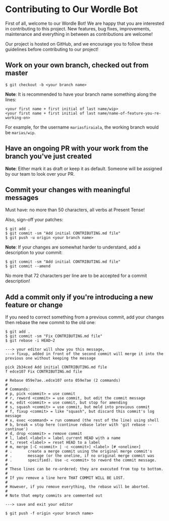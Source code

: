 # Contributing to Our Wordle Bot

First of all, welcome to our Wordle Bot! We are happy that you are interested in contributing to this project. New features, bug fixes, improvements, maintenance and everything in between as contributions are welcome!

Our project is hosted on GitHub, and we encourage you to follow these guidelines before contributing to our project!

## Work on your own branch, checked out from master

```console
$ git checkout -b <your branch name>
```

**Note**: It is recommended to have your branch name something along the lines:

```console
<your first name + first initial of last name/wip>
<your first name + first initial of last name/name-of-feature-you-re-working-on>
```

For example, for the username `mariasfiraiala`, the working branch would be `marias/wip`.

## Have an ongoing PR with your work from the branch you've just created

**Note**: Either mark it as draft or keep it as default.
Someone will be assigned by our team to look over your PR.

## Commit your changes with meaningful messages

Must have: no more than 50 characters, all verbs at Present Tense!

Also, sign-off your patches:

```console
$ git add .
$ git commit -sm "Add initial CONTRIBUTING.md file"
$ git push -u origin <your branch name>
```

**Note**: If your changes are somewhat harder to understand, add a description to your commit:

```console
$ git commit -sm "Add initial CONTRIBUTING.md file"
$ git commit --amend
```

No more that 72 characters per line are to be accepted for a commit description!

## Add a commit only if you're introducing a new feature or change

If you need to correct something from a previous commit, add your changes then rebase the new commit to the old one:

```console
$ git add .
$ git commit -sm "Fix CONTRIBUTING.md file"
$ git rebase -i HEAD~2

---> your editor will show you this message,
---> fixup, added in front of the second commit will merge it into the previous one without keeping the message

pick 2b34ced Add initial CONTRIBUTING.md file
f edce107 Fix CONTRIBUTING.md file

# Rebase 059e7ae..edce107 onto 059e7ae (2 commands)
#
# Commands:
# p, pick <commit> = use commit
# r, reword <commit> = use commit, but edit the commit message
# e, edit <commit> = use commit, but stop for amending
# s, squash <commit> = use commit, but meld into previous commit
# f, fixup <commit> = like "squash", but discard this commit's log message
# x, exec <command> = run command (the rest of the line) using shell
# b, break = stop here (continue rebase later with 'git rebase --continue')
# d, drop <commit> = remove commit
# l, label <label> = label current HEAD with a name
# t, reset <label> = reset HEAD to a label
# m, merge [-C <commit> | -c <commit>] <label> [# <oneline>]
# .       create a merge commit using the original merge commit's
# .       message (or the oneline, if no original merge commit was
# .       specified). Use -c <commit> to reword the commit message.
#
# These lines can be re-ordered; they are executed from top to bottom.
#
# If you remove a line here THAT COMMIT WILL BE LOST.
#
# However, if you remove everything, the rebase will be aborted.
#
# Note that empty commits are commented out

---> save and exit your editor

$ git push -f origin <your branch name>
```